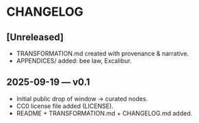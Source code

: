 # CHANGELOG

## [Unreleased]
- TRANSFORMATION.md created with provenance & narrative.
- APPENDICES/ added: bee law, Excalibur.

## 2025-09-19 — v0.1
- Initial public drop of window -> curated nodes.
- CC0 license file added (LICENSE).
- README + TRANSFORMATION.md + CHANGELOG.md added.

